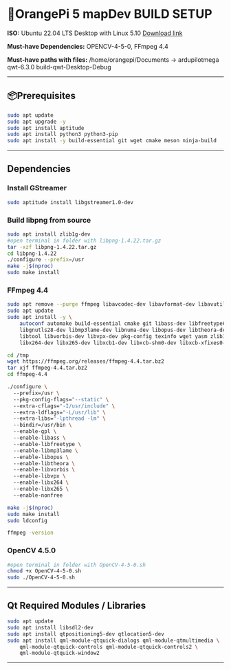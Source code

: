 # 🍊OrangePi 5 mapDev BUILD SETUP

**ISO:** Ubuntu 22.04 LTS Desktop with Linux 5.10
[Download link](https://joshua-riek.github.io/ubuntu-rockchip-download/boards/orangepi-5.html)

**Must-have Dependencies:** OPENCV-4-5-0, FFmpeg 4.4

**Must-have paths with files:**
/home/orangepi/Documents ->
ardupilotmega
qwt-6.3.0
build-qwt-Desktop-Debug


---

## 📦Prerequisites
```bash
sudo apt update 
sudo apt upgrade -y 
sudo apt install aptitude
sudo apt install python3 python3-pip 
sudo apt install -y build-essential git wget cmake meson ninja-build 
```
---

## Dependencies

### Install GStreamer
```bash
sudo aptitude install libgstreamer1.0-dev 
```
### Build libpng from source
```bash
sudo apt install zlib1g-dev 
#open terminal in folder with libpng-1.4.22.tar.gz  
tar -xzf libpng-1.4.22.tar.gz 
cd libpng-1.4.22 
./configure --prefix=/usr 
make -j$(nproc) 
sudo make install 
```
### FFmpeg 4.4
```bash
sudo apt remove --purge ffmpeg libavcodec-dev libavformat-dev libavutil-dev 
sudo apt update 
sudo apt install -y \ 
    autoconf automake build-essential cmake git libass-dev libfreetype6-dev \  
    libgnutls28-dev libmp3lame-dev libnuma-dev libopus-dev libtheora-dev \  
    libtool libvorbis-dev libvpx-dev pkg-config texinfo wget yasm zlib1g-dev \  
    libx264-dev libx265-dev libxcb1-dev libxcb-shm0-dev libxcb-xfixes0-dev  

cd /tmp 
wget https://ffmpeg.org/releases/ffmpeg-4.4.tar.bz2 
tar xjf ffmpeg-4.4.tar.bz2 
cd ffmpeg-4.4 

./configure \ 
  --prefix=/usr \ 
  --pkg-config-flags="--static" \ 
  --extra-cflags="-I/usr/include" \ 
  --extra-ldflags="-L/usr/lib" \ 
  --extra-libs="-lpthread -lm" \ 
  --bindir=/usr/bin \ 
  --enable-gpl \ 
  --enable-libass \ 
  --enable-libfreetype \ 
  --enable-libmp3lame \ 
  --enable-libopus \ 
  --enable-libtheora \ 
  --enable-libvorbis \ 
  --enable-libvpx \ 
  --enable-libx264 \ 
  --enable-libx265 \ 
  --enable-nonfree 

make -j$(nproc) 
sudo make install 
sudo ldconfig 

ffmpeg -version 
```
### OpenCV 4.5.0
```bash
#open terminal in folder with OpenCV-4-5-0.sh  
chmod +x OpenCV-4-5-0.sh 
sudo ./OpenCV-4-5-0.sh 
```
---

## Qt Required Modules / Libraries
```bash
sudo apt update 
sudo apt install libsdl2-dev 
sudo apt install qtpositioning5-dev qtlocation5-dev 
sudo apt install qml-module-qtquick-dialogs qml-module-qtmultimedia \ 
    qml-module-qtquick-controls qml-module-qtquick-controls2 \  
    qml-module-qtquick-window2  
```
---


